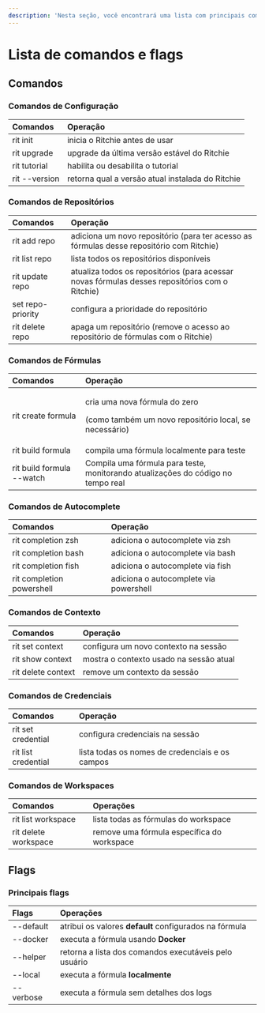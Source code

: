 ```yaml
---
description: 'Nesta seção, você encontrará uma lista com principais comandos do Ritchie.'
---
```


# Lista de comandos e flags

## Comandos

### Comandos de Configuração

| Comandos | Operação |
| :--- | :--- |
| rit init  | inicia o Ritchie antes de usar |
| rit upgrade | upgrade da última versão estável do Ritchie  |
| rit tutorial  | habilita ou desabilita o tutorial  |
| rit --version | retorna qual a versão atual instalada do Ritchie |

### Comandos de Repositórios 

| Comandos | Operação |
| :--- | :--- |
| rit add repo | adiciona um novo repositório \(para ter acesso as fórmulas desse repositório com Ritchie\) |
| rit list repo | lista todos os repositórios disponíveis  |
| rit update repo | atualiza todos os repositórios \(para acessar novas fórmulas desses repositórios com o Ritchie\) |
| set repo-priority | configura a prioridade do repositório  |
| rit delete repo | apaga um repositório  \(remove o acesso ao repositório de fórmulas com o Ritchie\)  |

### Comandos de Fórmulas

<table>
  <thead>
    <tr>
      <th style="text-align:left">Comandos</th>
      <th style="text-align:left">Opera&#xE7;&#xE3;o</th>
    </tr>
  </thead>
  <tbody>
    <tr>
      <td style="text-align:left">rit create formula</td>
      <td style="text-align:left">
        <p>cria uma nova f&#xF3;rmula do zero</p>
        <p>(como tamb&#xE9;m um novo reposit&#xF3;rio local, se necess&#xE1;rio)</p>
      </td>
    </tr>
    <tr>
      <td style="text-align:left">rit build formula</td>
      <td style="text-align:left">compila uma f&#xF3;rmula localmente para teste</td>
    </tr>
    <tr>
      <td style="text-align:left">rit build formula --watch</td>
      <td style="text-align:left">Compila uma f&#xF3;rmula para teste, monitorando atualiza&#xE7;&#xF5;es
        do c&#xF3;digo no tempo real</td>
    </tr>
  </tbody>
</table>

### Comandos de Autocomplete

| Comandos | Operação |
| :--- | :--- |
| rit completion zsh | adiciona o autocomplete via zsh |
| rit completion bash | adiciona o autocomplete via bash |
| rit completion fish | adiciona o autocomplete via fish |
| rit completion powershell | adiciona o autocomplete via powershell |

### Comandos de Contexto

| Comandos | Operação |
| :--- | :--- |
| rit set context | configura um novo contexto na sessão |
| rit show context | mostra o contexto usado na sessão atual |
| rit delete context | remove um contexto da sessão |

### Comandos de Credenciais

| Comandos | Operação |
| :--- | :--- |
| rit set credential | configura credenciais na sessão |
| rit list credential | lista todas os nomes de credenciais e os campos |

### Comandos de Workspaces <a id="workspace-commands"></a>

| Comandos | Operações |
| :--- | :--- |
| rit list workspace | lista todas as fórmulas do workspace  |
| rit delete workspace | remove uma fórmula específica do workspace |

## Flags

### Principais flags 

| Flags | Operações |
| :--- | :--- |
| --default | atribui os valores **default** configurados na fórmula |
| --docker | executa a fórmula usando **Docker** |
| --helper | retorna a lista dos comandos executáveis pelo usuário |
| --local | executa a fórmula **localmente** |
| --verbose | executa a fórmula sem detalhes dos logs |

